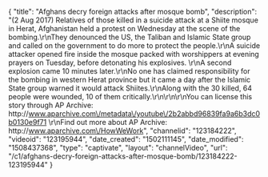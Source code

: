 {
    "title": "Afghans decry foreign attacks after mosque bomb",
    "description": "(2 Aug 2017) Relatives of those killed in a suicide attack at a Shiite mosque in Herat, Afghanistan held a protest on Wednesday at the scene of the bombing.\r\nThey denounced the US, the Taliban and Islamic State group and called on the government to do more to protect the people.\r\nA suicide attacker opened fire inside the mosque packed with worshippers at evening prayers on Tuesday, before detonating his explosives. \r\nA second explosion came 10 minutes later.\r\nNo one has claimed responsibility for the bombing in western Herat province but it came a day after the Islamic State group warned it would attack Shiites.\r\nAlong with the 30 killed, 64 people were wounded, 10 of them critically.\r\n\r\n\r\nYou can license this story through AP Archive: http:\/\/www.aparchive.com\/metadata\/youtube\/2b2abbd96839fa9a6b3dc0b0130e9f71 \r\nFind out more about AP Archive: http:\/\/www.aparchive.com\/HowWeWork",
    "channelid": "123184222",
    "videoid": "123195944",
    "date_created": "1502111145",
    "date_modified": "1508437368",
    "type": "captivate",
    "layout": "channelVideo",
    "url": "\/c1\/afghans-decry-foreign-attacks-after-mosque-bomb\/123184222-123195944"
}